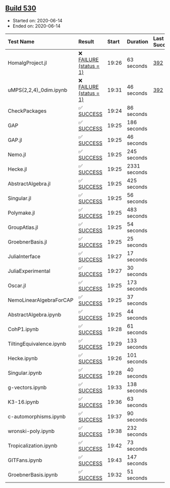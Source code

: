 ## [Build 530](https://oscarci.mathematik.uni-kl.de/job/oscar-julia-1.4/530/)

* Started on: 2020-06-14
* Ended on: 2020-06-14

| Test Name    | Result | Start | Duration | Last Success | First Failure |
|:-------------|:-------|:------|:---------|:-------------|:--------------|
| HomalgProject.jl | ❌ [FAILURE (status = 1)](https://oscarci.mathematik.uni-kl.de/job/oscar-julia-1.4/530/artifact/logs/build-530/HomalgProject.jl.log) | 19:26 | 63 seconds | [392](https://oscarci.mathematik.uni-kl.de/job/oscar-julia-1.4/392/) | [393](https://oscarci.mathematik.uni-kl.de/job/oscar-julia-1.4/393/) |
| uMPS(2,2,4)_0dim.ipynb | ❌ [FAILURE (status = 1)](https://oscarci.mathematik.uni-kl.de/job/oscar-julia-1.4/530/artifact/logs/build-530/uMPS-2-2-4-_0dim.ipynb.log) | 19:31 | 46 seconds | [392](https://oscarci.mathematik.uni-kl.de/job/oscar-julia-1.4/392/) | [393](https://oscarci.mathematik.uni-kl.de/job/oscar-julia-1.4/393/) |
| CheckPackages | ✅ [SUCCESS](https://oscarci.mathematik.uni-kl.de/job/oscar-julia-1.4/530/artifact/logs/build-530/CheckPackages.log) | 19:24 | 86 seconds |  |  |
| GAP | ✅ [SUCCESS](https://oscarci.mathematik.uni-kl.de/job/oscar-julia-1.4/530/artifact/logs/build-530/GAP.log) | 19:25 | 186 seconds |  |  |
| GAP.jl | ✅ [SUCCESS](https://oscarci.mathematik.uni-kl.de/job/oscar-julia-1.4/530/artifact/logs/build-530/GAP.jl.log) | 19:25 | 46 seconds |  |  |
| Nemo.jl | ✅ [SUCCESS](https://oscarci.mathematik.uni-kl.de/job/oscar-julia-1.4/530/artifact/logs/build-530/Nemo.jl.log) | 19:25 | 245 seconds |  |  |
| Hecke.jl | ✅ [SUCCESS](https://oscarci.mathematik.uni-kl.de/job/oscar-julia-1.4/530/artifact/logs/build-530/Hecke.jl.log) | 19:25 | 2331 seconds |  |  |
| AbstractAlgebra.jl | ✅ [SUCCESS](https://oscarci.mathematik.uni-kl.de/job/oscar-julia-1.4/530/artifact/logs/build-530/AbstractAlgebra.jl.log) | 19:25 | 425 seconds |  |  |
| Singular.jl | ✅ [SUCCESS](https://oscarci.mathematik.uni-kl.de/job/oscar-julia-1.4/530/artifact/logs/build-530/Singular.jl.log) | 19:25 | 56 seconds |  |  |
| Polymake.jl | ✅ [SUCCESS](https://oscarci.mathematik.uni-kl.de/job/oscar-julia-1.4/530/artifact/logs/build-530/Polymake.jl.log) | 19:25 | 483 seconds |  |  |
| GroupAtlas.jl | ✅ [SUCCESS](https://oscarci.mathematik.uni-kl.de/job/oscar-julia-1.4/530/artifact/logs/build-530/GroupAtlas.jl.log) | 19:25 | 54 seconds |  |  |
| GroebnerBasis.jl | ✅ [SUCCESS](https://oscarci.mathematik.uni-kl.de/job/oscar-julia-1.4/530/artifact/logs/build-530/GroebnerBasis.jl.log) | 19:25 | 25 seconds |  |  |
| JuliaInterface | ✅ [SUCCESS](https://oscarci.mathematik.uni-kl.de/job/oscar-julia-1.4/530/artifact/logs/build-530/JuliaInterface.log) | 19:27 | 17 seconds |  |  |
| JuliaExperimental | ✅ [SUCCESS](https://oscarci.mathematik.uni-kl.de/job/oscar-julia-1.4/530/artifact/logs/build-530/JuliaExperimental.log) | 19:27 | 30 seconds |  |  |
| Oscar.jl | ✅ [SUCCESS](https://oscarci.mathematik.uni-kl.de/job/oscar-julia-1.4/530/artifact/logs/build-530/Oscar.jl.log) | 19:25 | 173 seconds |  |  |
| NemoLinearAlgebraForCAP | ✅ [SUCCESS](https://oscarci.mathematik.uni-kl.de/job/oscar-julia-1.4/530/artifact/logs/build-530/NemoLinearAlgebraForCAP.log) | 19:25 | 37 seconds |  |  |
| AbstractAlgebra.ipynb | ✅ [SUCCESS](https://oscarci.mathematik.uni-kl.de/job/oscar-julia-1.4/530/artifact/logs/build-530/AbstractAlgebra.ipynb.log) | 19:25 | 44 seconds |  |  |
| CohP1.ipynb | ✅ [SUCCESS](https://oscarci.mathematik.uni-kl.de/job/oscar-julia-1.4/530/artifact/logs/build-530/CohP1.ipynb.log) | 19:28 | 61 seconds |  |  |
| TiltingEquivalence.ipynb | ✅ [SUCCESS](https://oscarci.mathematik.uni-kl.de/job/oscar-julia-1.4/530/artifact/logs/build-530/TiltingEquivalence.ipynb.log) | 19:29 | 133 seconds |  |  |
| Hecke.ipynb | ✅ [SUCCESS](https://oscarci.mathematik.uni-kl.de/job/oscar-julia-1.4/530/artifact/logs/build-530/Hecke.ipynb.log) | 19:26 | 101 seconds |  |  |
| Singular.ipynb | ✅ [SUCCESS](https://oscarci.mathematik.uni-kl.de/job/oscar-julia-1.4/530/artifact/logs/build-530/Singular.ipynb.log) | 19:28 | 40 seconds |  |  |
| g-vectors.ipynb | ✅ [SUCCESS](https://oscarci.mathematik.uni-kl.de/job/oscar-julia-1.4/530/artifact/logs/build-530/g-vectors.ipynb.log) | 19:33 | 138 seconds |  |  |
| K3-16.ipynb | ✅ [SUCCESS](https://oscarci.mathematik.uni-kl.de/job/oscar-julia-1.4/530/artifact/logs/build-530/K3-16.ipynb.log) | 19:36 | 63 seconds |  |  |
| c-automorphisms.ipynb | ✅ [SUCCESS](https://oscarci.mathematik.uni-kl.de/job/oscar-julia-1.4/530/artifact/logs/build-530/c-automorphisms.ipynb.log) | 19:37 | 90 seconds |  |  |
| wronski-poly.ipynb | ✅ [SUCCESS](https://oscarci.mathematik.uni-kl.de/job/oscar-julia-1.4/530/artifact/logs/build-530/wronski-poly.ipynb.log) | 19:38 | 232 seconds |  |  |
| Tropicalization.ipynb | ✅ [SUCCESS](https://oscarci.mathematik.uni-kl.de/job/oscar-julia-1.4/530/artifact/logs/build-530/Tropicalization.ipynb.log) | 19:42 | 73 seconds |  |  |
| GITFans.ipynb | ✅ [SUCCESS](https://oscarci.mathematik.uni-kl.de/job/oscar-julia-1.4/530/artifact/logs/build-530/GITFans.ipynb.log) | 19:43 | 147 seconds |  |  |
| GroebnerBasis.ipynb | ✅ [SUCCESS](https://oscarci.mathematik.uni-kl.de/job/oscar-julia-1.4/530/artifact/logs/build-530/GroebnerBasis.ipynb.log) | 19:32 | 51 seconds |  |  |
